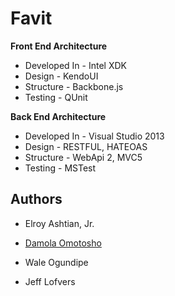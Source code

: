 Favit
=========

**Front End Architecture**

- Developed In - Intel XDK
- Design - KendoUI
- Structure - Backbone.js
- Testing - QUnit

**Back End Architecture**

- Developed In - Visual Studio 2013
- Design - RESTFUL, HATEOAS
- Structure - WebApi 2, MVC5
- Testing - MSTest

Authors
-----------
- Elroy Ashtian, Jr.

- [Damola Omotosho](http://damolaomotosho.com)

- Wale Ogundipe

- Jeff Lofvers